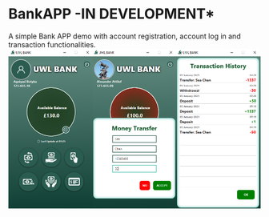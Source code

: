 # BankAPP -IN DEVELOPMENT*
A simple Bank APP demo with account registration, account log in and transaction functionalities.
![Screenshot](application_screenshot.PNG)
